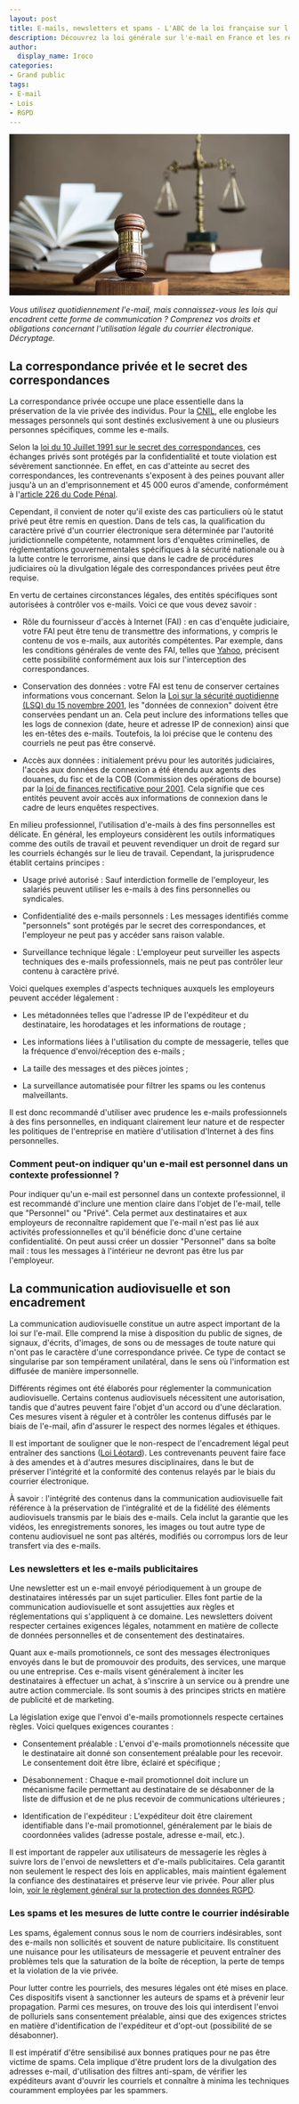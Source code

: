 ```yaml
---
layout: post
title: E-mails, newsletters et spams - L'ABC de la loi française sur l'e-mail 
description: Découvrez la loi générale sur l'e-mail en France et les règles qui régissent la correspondance privée, les newsletters et les spams.
author:
  display_name: Iroco
categories:
- Grand public
tags:
- E-mail
- Lois
- RGPD
---
```

![Illustration de l'article](/images/lois/lois-mail.png)

*Vous utilisez quotidiennement l'e-mail, mais connaissez-vous les lois qui encadrent cette forme de communication ? Comprenez vos droits et obligations concernant l'utilisation légale du courrier électronique. Décryptage.*

## La correspondance privée et le secret des correspondances

La correspondance privée occupe une place essentielle dans la préservation de la vie privée des individus. Pour la [CNIL](https://www.legifrance.gouv.fr/jorf/article_jo/JORFARTI000033203296?r=NuxW05KQrD), elle englobe les messages personnels qui sont destinés exclusivement à une ou plusieurs personnes spécifiques, comme les e-mails.

Selon la [loi du 10 Juillet 1991 sur le secret des correspondances](https://www.legifrance.gouv.fr/loda/id/LEGITEXT000006077780), ces échanges privés sont protégés par la confidentialité et toute violation est sévèrement sanctionnée. En effet, en cas d'atteinte au secret des correspondances, les contrevenants s'exposent à des peines pouvant aller jusqu'à un an d'emprisonnement et 45 000 euros d'amende, conformément à l'[article 226 du Code Pénal](https://www.legifrance.gouv.fr/codes/article_lc/LEGIARTI000042193573/).

Cependant, il convient de noter qu'il existe des cas particuliers où le statut privé peut être remis en question. Dans de tels cas, la qualification du caractère privé d'un courrier électronique sera déterminée par l'autorité juridictionnelle compétente, notamment lors d'enquêtes criminelles, de réglementations gouvernementales spécifiques à la sécurité nationale ou à la lutte contre le terrorisme, ainsi que dans le cadre de procédures judiciaires où la divulgation légale des correspondances privées peut être requise.

En vertu de certaines circonstances légales, des entités spécifiques sont autorisées à contrôler vos e-mails. Voici ce que vous devez savoir :

* Rôle du fournisseur d'accès à Internet (FAI) : en cas d'enquête judiciaire, votre FAI peut être tenu de transmettre des informations, y compris le contenu de vos e-mails, aux autorités compétentes. Par exemple, dans les conditions générales de vente des FAI, telles que [Yahoo](https://legal.yahoo.com/ca/fr/yahoo/privacy/index.html), précisent cette possibilité conformément aux lois sur l'interception des correspondances.

* Conservation des données : votre FAI est tenu de conserver certaines informations vous concernant. Selon la [Loi sur la sécurité quotidienne (LSQ) du 15 novembre 2001](https://www.legifrance.gouv.fr/loda/id/JORFTEXT000000222052/), les "données de connexion" doivent être conservées pendant un an. Cela peut inclure des informations telles que les logs de connexion (date, heure et adresse IP de connexion) ainsi que les en-têtes des e-mails. Toutefois, la loi précise que le contenu des courriels ne peut pas être conservé.

* Accès aux données : initialement prévu pour les autorités judiciaires, l'accès aux données de connexion a été étendu aux agents des douanes, du fisc et de la COB (Commission des opérations de bourse) par la [loi de finances rectificative pour 2001](https://www.legifrance.gouv.fr/loda/id/LEGISCTA000006114796). Cela signifie que ces entités peuvent avoir accès aux informations de connexion dans le cadre de leurs enquêtes respectives.
    
En milieu professionnel, l'utilisation d'e-mails à des fins personnelles est délicate. En général, les employeurs considèrent les outils informatiques comme des outils de travail et peuvent revendiquer un droit de regard sur les courriels échangés sur le lieu de travail. Cependant, la jurisprudence établit certains principes :

* Usage privé autorisé : Sauf interdiction formelle de l'employeur, les salariés peuvent utiliser les e-mails à des fins personnelles ou syndicales.

* Confidentialité des e-mails personnels : Les messages identifiés comme "personnels" sont protégés par le secret des correspondances, et l'employeur ne peut pas y accéder sans raison valable.

* Surveillance technique légale : L'employeur peut surveiller les aspects techniques des e-mails professionnels, mais ne peut pas contrôler leur contenu à caractère privé.

Voici quelques exemples d'aspects techniques auxquels les employeurs peuvent accéder légalement :

* Les métadonnées telles que l'adresse IP de l'expéditeur et du destinataire, les horodatages et les informations de routage ;


* Les informations liées à l'utilisation du compte de messagerie, telles que la fréquence d'envoi/réception des e-mails ; 


* La taille des messages et des pièces jointes ; 


* La surveillance automatisée pour filtrer les spams ou les contenus malveillants.

Il est donc recommandé d'utiliser avec prudence les e-mails professionnels à des fins personnelles, en indiquant clairement leur nature et de respecter les politiques de l'entreprise en matière d'utilisation d'Internet à des fins personnelles.

### Comment peut-on indiquer qu'un e-mail est personnel dans un contexte professionnel ? 

Pour indiquer qu'un e-mail est personnel dans un contexte professionnel, il est recommandé d'inclure une mention claire dans l'objet de l'e-mail, telle que "Personnel" ou "Privé". Cela permet aux destinataires et aux employeurs de reconnaître rapidement que l'e-mail n'est pas lié aux activités professionnelles et qu'il bénéficie donc d'une certaine confidentialité. On peut aussi créer un dossier "Personnel" dans sa boîte mail : tous les messages à l'intérieur ne devront pas être lus par l'employeur.

## La communication audiovisuelle et son encadrement

La communication audiovisuelle constitue un autre aspect important de la loi sur l'e-mail. Elle comprend la mise à disposition du public de signes, de signaux, d'écrits, d'images, de sons ou de messages de toute nature qui n'ont pas le caractère d'une correspondance privée. Ce type de contact se singularise par son tempérament unilatéral, dans le sens où l'information est diffusée de manière impersonnelle.

Différents régimes ont été élaborés pour réglementer la communication audiovisuelle. Certains contenus audiovisuels nécessitent une autorisation, tandis que d'autres peuvent faire l'objet d'un accord ou d'une déclaration. Ces mesures visent à réguler et à contrôler les contenus diffusés par le biais de l'e-mail, afin d'assurer le respect des normes légales et éthiques.

Il est important de souligner que le non-respect de l'encadrement légal peut entraîner des sanctions ([Loi Léotard](https://www.legifrance.gouv.fr/loda/article_lc/LEGIARTI000006420185)). Les contrevenants peuvent faire face à des amendes et à d'autres mesures disciplinaires, dans le but de préserver l'intégrité et la conformité des contenus relayés par le biais du courrier électronique.

À savoir : l'intégrité des contenus dans la communication audiovisuelle fait référence à la préservation de l'intégralité et de la fidélité des éléments audiovisuels transmis par le biais des e-mails. Cela inclut la garantie que les vidéos, les enregistrements sonores, les images ou tout autre type de contenu audiovisuel ne sont pas altérés, modifiés ou corrompus lors de leur transfert via des e-mails.

### Les newsletters et les e-mails publicitaires

Une newsletter est un e-mail envoyé périodiquement à un groupe de destinataires intéressés par un sujet particulier. Elles font partie de la communication audiovisuelle et sont assujetties aux règles et réglementations qui s'appliquent à ce domaine. Les newsletters doivent respecter certaines exigences légales, notamment en matière de collecte de données personnelles et de consentement des destinataires. 

Quant aux e-mails promotionnels, ce sont des messages électroniques envoyés dans le but de promouvoir des produits, des services, une marque ou une entreprise. Ces e-mails visent généralement à inciter les destinataires à effectuer un achat, à s'inscrire à un service ou à prendre une autre action commerciale. Ils sont soumis à des principes stricts en matière de publicité et de marketing. 

La législation exige que l'envoi d'e-mails promotionnels respecte certaines règles. Voici quelques exigences courantes :

* Consentement préalable : L'envoi d'e-mails promotionnels nécessite que le destinataire ait donné son consentement préalable pour les recevoir. Le consentement doit être libre, éclairé et spécifique ;


* Désabonnement : Chaque e-mail promotionnel doit inclure un mécanisme facile permettant au destinataire de se désabonner de la liste de diffusion et de ne plus recevoir de communications ultérieures ; 


* Identification de l'expéditeur : L'expéditeur doit être clairement identifiable dans l'e-mail promotionnel, généralement par le biais de coordonnées valides (adresse postale, adresse e-mail, etc.).

Il est important de rappeler aux utilisateurs de messagerie les règles à suivre lors de l'envoi de newsletters et d'e-mails publicitaires. Cela garantit non seulement le respect des lois en applicables, mais maintient également la confiance des destinataires et préserve leur vie privée. Pour aller plus loin, [voir le règlement général sur la protection des données RGPD](https://www.cnil.fr/fr/reglement-europeen-protection-donnees).

### Les spams et les mesures de lutte contre le courrier indésirable

Les spams, également connus sous le nom de courriers indésirables, sont des e-mails non sollicités et souvent de nature publicitaire. Ils constituent une nuisance pour les utilisateurs de messagerie et peuvent entraîner des problèmes tels que la saturation de la boîte de réception, la perte de temps et la violation de la vie privée.

Pour lutter contre les pourriels, des mesures légales ont été mises en place. Ces dispositifs visent à sanctionner les auteurs de spams et à prévenir leur propagation. Parmi ces mesures, on trouve des lois qui interdisent l'envoi de polluriels sans consentement préalable, ainsi que des exigences strictes en matière d'identification de l'expéditeur et d'opt-out (possibilité de se désabonner).

Il est impératif d'être sensibilisé aux bonnes pratiques pour ne pas être victime de spams. Cela implique d'être prudent lors de la divulgation des adresses e-mail, d'utilisation des filtres anti-spam, de vérifier les expéditeurs avant d'ouvrir les courriels et connaître à minima les techniques couramment employées par les spammers.
